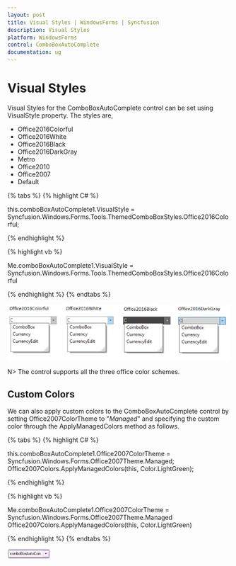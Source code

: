```yaml
---
layout: post
title: Visual Styles | WindowsForms | Syncfusion
description: Visual Styles
platform: WindowsForms
control: ComboBoxAutoComplete
documentation: ug
---
```


# Visual Styles

Visual Styles for the ComboBoxAutoComplete control can be set using VisualStyle property. The styles are,

* Office2016Colorful
* Office2016White
* Office2016Black
* Office2016DarkGray
* Metro
* Office2010
* Office2007 
* Default

{% tabs %}
{% highlight C# %}

this.comboBoxAutoComplete1.VisualStyle = Syncfusion.Windows.Forms.Tools.ThemedComboBoxStyles.Office2016Colorful;

{% endhighlight %}

{% highlight vb %}

Me.comboBoxAutoComplete1.VisualStyle = Syncfusion.Windows.Forms.Tools.ThemedComboBoxStyles.Office2016Colorful

{% endhighlight %}
{% endtabs %}

![](ComboBoxAutoComplete-Images/Overview_img51.jpeg)




N> The control supports all the three office color schemes.

## Custom Colors

We can also apply custom colors to the ComboBoxAutoComplete control by setting Office2007ColorTheme to "_Managed_" and specifying the custom color through the ApplyManagedColors method as follows.

{% tabs %}
{% highlight C# %}

this.comboBoxAutoComplete1.Office2007ColorTheme = Syncfusion.Windows.Forms.Office2007Theme.Managed;
Office2007Colors.ApplyManagedColors(this, Color.LightGreen);

{% endhighlight %}

{% highlight vb %}

Me.comboBoxAutoComplete1.Office2007ColorTheme = Syncfusion.Windows.Forms.Office2007Theme.Managed
Office2007Colors.ApplyManagedColors(this, Color.LightGreen)

{% endhighlight %}
{% endtabs %}

![](ComboBoxAutoComplete-Images/Overview_img53.jpeg)
